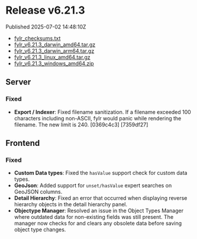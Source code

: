 
# Release v6.21.3

Published 2025-07-02 14:48:10Z

* [fylr_checksums.txt](https://s3.eu-central-1.wasabisys.com/fylr-releases/v6.21.3/fylr_checksums.txt)
* [fylr_v6.21.3_darwin_amd64.tar.gz](https://s3.eu-central-1.wasabisys.com/fylr-releases/v6.21.3/fylr_v6.21.3_darwin_amd64.tar.gz)
* [fylr_v6.21.3_darwin_arm64.tar.gz](https://s3.eu-central-1.wasabisys.com/fylr-releases/v6.21.3/fylr_v6.21.3_darwin_arm64.tar.gz)
* [fylr_v6.21.3_linux_amd64.tar.gz](https://s3.eu-central-1.wasabisys.com/fylr-releases/v6.21.3/fylr_v6.21.3_linux_amd64.tar.gz)
* [fylr_v6.21.3_windows_amd64.zip](https://s3.eu-central-1.wasabisys.com/fylr-releases/v6.21.3/fylr_v6.21.3_windows_amd64.zip)

## Server

### Fixed

* **Export / Indexer**: Fixed filename sanitization. If a filename exceeded 100 characters including non-ASCII, fylr would panic while rendering the filename. The new limit is 240. [0369c4c3] [7359df27]

## Frontend

### Fixed

* **Custom Data types**: Fixed the `hasValue` support check for custom data types.  
* **GeoJson**: Added support for `unset/hasValue` expert searches on GeoJSON columns.  
* **Detail Hierarchy**: Fixed an error that occurred when displaying reverse hierarchy objects in the detail hierarchy panel.  
* **Objectype Manager**: Resolved an issue in the Object Types Manager where outdated data for non-existing fields was still present. The manager now checks for and clears any obsolete data before saving object type changes.